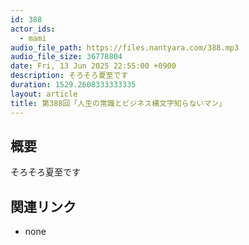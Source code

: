 ```yaml
---
id: 388
actor_ids:
  - mami
audio_file_path: https://files.nantyara.com/388.mp3
audio_file_size: 36778804
date: Fri, 13 Jun 2025 22:55:00 +0900
description: そろそろ夏至です
duration: 1529.2608333333335
layout: article
title: 第388回「人生の常識とビジネス横文字知らないマン」
---
```

## 概要

そろそろ夏至です

## 関連リンク

* none
